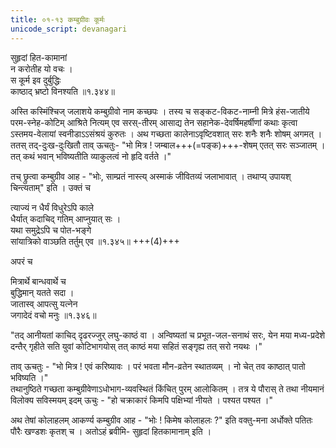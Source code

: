 ```yaml
---
title: ०१-१३ कम्बुग्रीवः कूर्मः
unicode_script: devanagari
---
```


सुहृदां हित-कामानां  
न करोतीह यो वचः ।  
स कूर्म इव दुर्बुद्धिः  
काष्ठाद् भ्रष्टो विनश्यति ॥१.३४४॥

अस्ति कस्मिंश्चिज् जलाशये कम्बुग्रीवो नाम कच्छपः । तस्य च सङ्कट-विकट-नाम्नी मित्रे हंस-जातीये परम-स्नेह-कोटिम् आश्रिते नित्यम् एव सरस्-तीरम् आसाद्य तेन सहानेक-देवर्षिमहर्षीणां कथाः कृत्वा ऽस्तमय-वेलायां स्वनीडाऽऽसंश्रयं कुरुतः । अथ गच्छता कालेनाऽवृष्टिवशात् सरः शनैः शनैः शोषम् अगमत् । ततस् तद्-दुःख-दुःखितौ ताव् ऊचतुः- "भो मित्र ! जम्बाल+++(=पङ्क)+++-शेषम् एतत् सरः सञ्जातम् । तत् कथं भवान् भविष्यतीति व्याकुलत्वं नो हृदि वर्तते ।"  

तच् छ्रुत्वा कम्बुग्रीव आह - "भोः, साम्प्रतं नास्त्य् अस्माकं जीवितव्यं जलाभावात् । तथाप्य् उपायश् चिन्त्यताम्" इति । उक्तं च

त्याज्यं न धैर्यं विधुरेऽपि काले  
धैर्यात् कदाचिद् गतिम् आप्नुयात् सः ।  
यथा समुद्रेऽपि च पोत-भङ्गे  
सांयात्रिको वाञ्छति तर्तुम् एव ॥१.३४५॥ +++(4)+++

अपरं च  

मित्रार्थे बान्धवार्थे च  
बुद्धिमान् यतते सदा ।  
जातास्व् आपत्सु यत्नेन  
जगादेदं वचो मनुः ॥१.३४६॥

"तद् आनीयतां काचिद् दृढरज्जुर् लघु-काष्ठं वा । अन्विष्यतां च प्रभूत-जल-सनाथं सरः, येन मया मध्य-प्रदेशे दन्तैर् गृहीते सति युवां कोटिभागयोस् तत् काष्ठं मया सहितं सङ्गृह्य तत् सरो नयथः ।"  

ताव् ऊचतुः - "भो मित्र ! एवं करिष्यावः । परं भवता मौन-व्रतेन स्थातव्यम् । नो चेत् तव काष्ठात् पातो भविष्यति ।"  
तथानुष्ठिते गच्छता कम्बुग्रीवेणाऽधोभाग-व्यवस्थितं किंचित् पुरम् आलोकितम् । तत्र ये पौरास् ते तथा नीयमानं विलोक्य सविस्मयम् इदम् ऊचुः - "हो चक्राकारं किमपि पक्षिभ्यां नीयते । पश्यत पश्यत ।"  

अथ तेषां कोलाहलम् आकर्ण्य कम्बुग्रीव आह - "भोः ! किमेष कोलाहलः ?" इति वक्तु-मना अर्धोक्ते पतितः पौरैः खण्डशः कृतश् च । अतोऽहं ब्रवीमि- सुहृदां हितकामानाम् इति ।  
